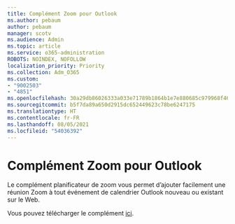 ```yaml
---
title: Complément Zoom pour Outlook
ms.author: pebaum
author: pebaum
manager: scotv
ms.audience: Admin
ms.topic: article
ms.service: o365-administration
ROBOTS: NOINDEX, NOFOLLOW
localization_priority: Priority
ms.collection: Adm_O365
ms.custom:
- "9002503"
- "4851"
ms.openlocfilehash: 30a29db86026333a033e71789b1864b1e7e880685c979968f467ef26f7fdc485
ms.sourcegitcommit: b5f7da89a650d2915dc652449623c78be6247175
ms.translationtype: HT
ms.contentlocale: fr-FR
ms.lasthandoff: 08/05/2021
ms.locfileid: "54036392"
---
```

# <a name="zoom-add-in-for-outlook"></a>Complément Zoom pour Outlook

Le complément planificateur de zoom vous permet d’ajouter facilement une réunion Zoom à tout événement de calendrier Outlook nouveau ou existant sur le Web.

Vous pouvez télécharger le complément [ici](https://go.microsoft.com/fwlink/?linkid=2126413).
 